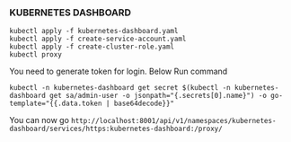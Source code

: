 ### KUBERNETES DASHBOARD
````
kubectl apply -f kubernetes-dashboard.yaml
kubectl apply -f create-service-account.yaml
kubectl apply -f create-cluster-role.yaml
kubectl proxy
````

You need to generate token for login. Below Run command
````
kubectl -n kubernetes-dashboard get secret $(kubectl -n kubernetes-dashboard get sa/admin-user -o jsonpath="{.secrets[0].name}") -o go-template="{{.data.token | base64decode}}"
````

You can now go ````http://localhost:8001/api/v1/namespaces/kubernetes-dashboard/services/https:kubernetes-dashboard:/proxy/````